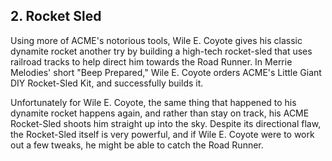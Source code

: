 ## 2. Rocket Sled
Using more of ACME's notorious tools, Wile E. Coyote gives his classic dynamite rocket another try by building a high-tech rocket-sled that uses railroad tracks to help direct him towards the Road Runner. In Merrie Melodies' short "Beep Prepared," Wile E. Coyote orders ACME's Little Giant DIY Rocket-Sled Kit, and successfully builds it.

Unfortunately for Wile E. Coyote, the same thing that happened to his dynamite rocket happens again, and rather than stay on track, his ACME Rocket-Sled shoots him straight up into the sky. Despite its directional flaw, the Rocket-Sled itself is very powerful, and if Wile E. Coyote were to work out a few tweaks, he might be able to catch the Road Runner.